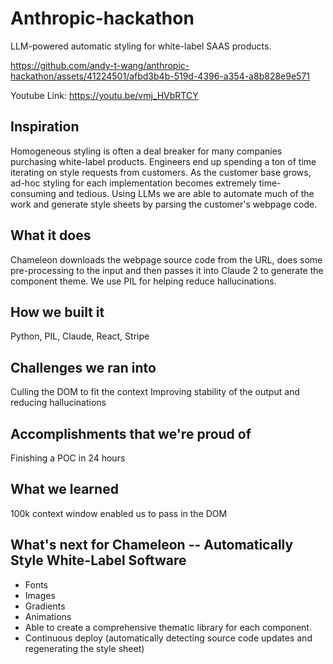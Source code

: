# Anthropic-hackathon

LLM-powered automatic styling for white-label SAAS products.

https://github.com/andy-t-wang/anthropic-hackathon/assets/41224501/afbd3b4b-519d-4396-a354-a8b828e9e571

Youtube Link: https://youtu.be/vmj_HVbRTCY

## Inspiration
Homogeneous styling is often a deal breaker for many companies purchasing white-label products. Engineers end up spending a ton of time iterating on style requests from customers. As the customer base grows, ad-hoc styling for each implementation becomes extremely time-consuming and tedious. Using LLMs we are able to automate much of the work and generate style sheets by parsing the customer's webpage code. 

## What it does
Chameleon downloads the webpage source code from the URL, does some pre-processing to the input and then passes it into Claude 2 to generate the component theme.
We use PIL for helping reduce hallucinations.

## How we built it
Python, PIL, Claude, React, Stripe

## Challenges we ran into
Culling the DOM to fit the context 
Improving stability of the output and reducing hallucinations

## Accomplishments that we're proud of
Finishing a POC in 24 hours
## What we learned

100k context window enabled us to pass in the DOM
## What's next for Chameleon -- Automatically Style White-Label Software 
- Fonts
- Images
- Gradients
- Animations
- Able to create a comprehensive thematic library for each component.
- Continuous deploy (automatically detecting source code updates and regenerating the style sheet)

